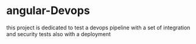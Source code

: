 # angular-Devops
this project is dedicated to test a devops pipeline with a set of integration and security tests also with a deployment 
